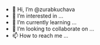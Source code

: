 - 👋 Hi, I’m @zurabkuchava
- 👀 I’m interested in ...
- 🌱 I’m currently learning ...
- 💞️ I’m looking to collaborate on ...
- 📫 How to reach me ...

<!---
zurabkuchava/zurabkuchava is a ✨ special ✨ repository because its `README.md` (this file) appears on your GitHub profile.
You can click the Preview link to take a look at your changes.
--->
